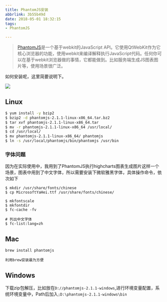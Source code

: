 ```yaml
---
title: PhantomJS安装
abbrlink: 3b55b49d
date: 2018-05-01 18:32:15
tags:
- PhantomJS

---
```

> [PhantomJS](https://en.wikipedia.org/wiki/PhantomJS)是一个基于webkit的JavaScript API。它使用QtWebKit作为它核心浏览器的功能，使用webkit来编译解释执行JavaScript代码。任何你可以在基于webkit浏览器做的事情，它都能做到。比如服务端生成JS图表图片等，使用场景很广泛。


如何安装呢，这里简要说明下。

![](https://static.1991421.cn/blog/2018-05-01-103648.png)

## Linux
```bash
$ yum install -y bzip2
$ bzip2 -d phantomjs-2.1.1-linux-x86_64.tar.bz2
$ tar xvf phantomjs-2.1.1-linux-x86_64.tar
$ mv -r phantomjs-2.1.1-linux-x86_64 /usr/local/
$ cd /usr/local/
$ mv phantomjs-2.1.1-linux-x86_64/ phantomjs
$ ln -s /usr/local/phantomjs/bin/phantomjs /usr/bin

```

### 字体问题
因为在实际使用中，我用到了PhantomJS执行highcharts图表生成图片这样一个场景，图表中用到了中文字体，所以需要安装下微软雅黑字体，具体操作命令，依次如下

```
$ mkdir /usr/share/fonts/chinese
$ cp MicrosoftYaHei.ttf /usr/share/fonts/chinese/

$ mkfontscale
$ mkfontdir
$ fc-cache -fv

# 列出中文字体
$ fc-list:lang=zh
```

## Mac
```
brew install phantomjs

```
`利用brew安装最为方便`
## Windows

下载zip包解压，比如放在`D://phantomjs-2.1.1-windows`,进行环境变量配置，系统环境变量中，Path后加入`;D:\phantomjs-2.1.1-windows\bin`
